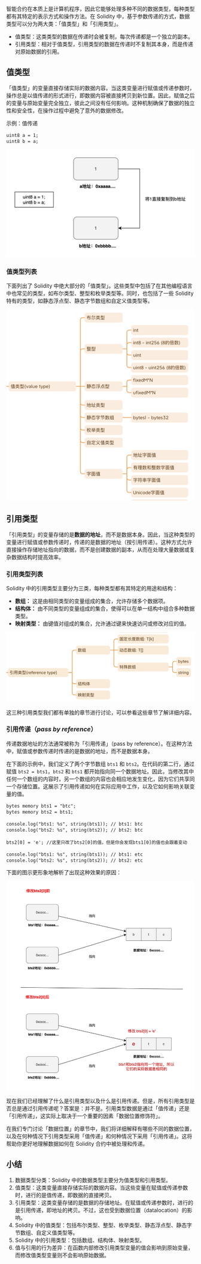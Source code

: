 
智能合约在本质上是计算机程序，因此它能够处理多种不同的数据类型，每种类型都有其特定的表示方式和操作方法。在 Solidity 中，基于参数传递的方式，数据类型可以分为两大类：「值类型」和「引用类型」。

- 值类型：这类类型的数据在传递时会被复制，每次传递都是一个独立的副本。
- 引用类型：相对于值类型，引用类型的数据在传递时不复制其本身，而是传递对原始数据的引用。

## 值类型

「值类型」的变量直接存储实际的数据内容。当这类变量进行赋值或传递参数时，操作总是以值传递的形式进行，即数据内容被直接拷贝到新位置。因此，赋值之后的变量与原始变量完全独立，彼此之间没有任何影响。这种机制确保了数据的独立性和安全性，在操作过程中避免了意外的数据修改。

示例：值传递

```
uint8 a = 1;
uint8 b = a;
```

![](static/XpPVbCrj9obHBRxWyXIcT4Uknbd.png)

### **值类型列表**

下面列出了 Solidity 中绝大部分的「值类型」。这些类型中包括了在其他编程语言中也常见的类型，如布尔类型、整型和枚举类型等。同时，也包括了一些 Solidity 特有的类型，如静态浮点型、静态字节数组和自定义值类型等。

![](static/WxrfbJctboXlT9xpFPxcDDGWnTL.png)

## 引用类型

「引用类型」的变量存储的是**数据的地址**，而不是数据本身。因此，当这种类型的变量进行赋值或参数传递时，传递的是数据的地址（按引用传递）。这种方式允许直接操作存储地址指向的数据，而不是创建数据的副本，从而在处理大量数据或复杂数据结构时提高效率。

### 引用类型列表

Solidity 中的引用类型主要分为三类，每种类型都有其特定的用途和结构：

- **数组：** 这是由相同类型的变量组成的集合，允许存储多个数据项。
- **结构体：** 由不同类型的变量组成的集合，使得可以在单一结构中组合多种数据类型。
- **映射类型：** 由键值对组成的集合，允许通过键来快速访问或修改对应的值。

![](static/NJbbbV1Y2osr6nxlJIMcMhEYn8c.png)

这三种引用类型我们都有单独的章节进行讨论，可以参看这些章节了解详细内容。

### 引用传递（_pass by reference_）

传递数据地址的方法通常被称为「引用传递」（pass by reference）。在这种方法中，赋值或参数传递时传递的是数据的地址，而不是数据本身。

在下面的示例中，我们定义了两个字节数组 `bts1` 和 `bts2`。在代码的第二行，通过赋值 `bts2 = bts1`，`bts2` 和 `bts1` 都开始指向同一个数据地址。因此，当修改其中任何一个数组的内容时，另一个数组的内容也会相应地发生变化，因为它们共享同一个存储位置。这展示了引用传递如何在实际应用中工作，以及它如何影响关联变量的值。

```
bytes memory bts1 = "btc";
bytes memory bts2 = bts1;

console.log("bts1: %s", string(bts1)); // bts1: btc
console.log("bts2: %s", string(bts2)); // bts2: btc

bts2[0] = 'e'; //这里只改了bts2[0]的值，但是你会发现bts1[0]的值也会跟着变动

console.log("bts1: %s", string(bts1)); // bts1: etc
console.log("bts2: %s", string(bts2)); // bts2: etc
```

下面的图示更形象地解析了出现这种效果的原因：

![](static/JBdSb7IFdo0TuLxwivYcePFAnVd.png)

现在我们已经理解了什么是引用类型以及什么是引用传递。但是，所有引用类型是否总是通过引用传递呢？答案是：并不是。引用类型数据是通过「值传递」还是「引用传递」，这实际上取决于一个重要的因素「数据位置修饰符」。

在我们专门讨论「数据位置」的章节中，我们将详细解释有哪些不同的数据位置，以及在何种情况下引用类型采用「值传递」和何种情况下采用「引用传递」。这将帮助你更好地理解数据如何在 Solidity 合约中被处理和传递。

## 小结

1. 数据类型分类：Solidity 中的数据类型主要分为值类型和引用类型。
2. 值类型：这类变量直接存储实际的数据内容。当这些变量在赋值或传递参数时，进行的是值传递，即数据的直接拷贝。
3. 引用类型：这类变量存储的是数据的存储地址。在赋值或传递参数时，进行的是引用传递，即地址的拷贝。不过，这也受到数据位置（datalocation）的影响。
4. Solidity 中的值类型：包括布尔类型、整型、枚举类型、静态浮点型、静态字节数组、自定义值类型等。
5. Solidity 中的引用类型：包括数组、结构体、映射类型。
6. 值与引用的行为差异：在函数内部修改引用类型变量的值会影响到原始变量，而修改值类型变量则不会影响原始数据。
